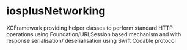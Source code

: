 # iosplusNetworking

XCFramework providing helper classes to perform standard HTTP operations using Foundation/URLSession based mechanism and with response serialisation/ deserialisation using Swift Codable protocol


